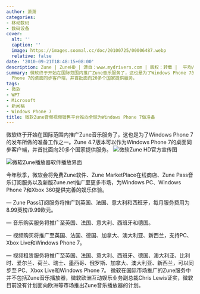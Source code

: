 ```yaml
---
author: 萧萧
categories:
- 移动数码
- 数码设备
cover:
  alt: ''
  caption: ''
  image: https://images.soomal.cc/doc/20100725/00006487.webp
  relative: false
date: '2010-09-21T18:48:15+08:00'
description: Zune | ZuneHD | 源自：www.mydrivers.com | 版权：转载 |  平均/总评分：09.00/27
summary: 微软终于开始在国际范围内推广Zune音乐服务了，这也是为了Windows Phone 7的发布所做的准备工作之一。Zune 4.7版本可以作为Windows
  Phone 7的桌面同步客户端，并首批面向20多个国家提供服务。
tags:
- 微软
- WP7
- Microsoft
- 新闻稿
- Windows Phone 7
title: 微软Zune音频视频销售平台推向全球为Windows Phone 7做准备
---
```


微软终于开始在国际范围内推广Zune音乐服务了，这也是为了Windows Phone 7的发布所做的准备工作之一。Zune 4.7版本可以作为Windows Phone 7的桌面同步客户端，并首批面向20多个国家提供服务。
![微软Zune HD官方宣传图](https://images.soomal.cc/doc/20100725/00006487.webp)




![微软Zune播放器软件播放界面](https://images.soomal.cc/doc/20100725/00006488.webp)




今年秋季，微软会将免费Zune软件、Zune MarketPlace在线商店、Zune Pass音乐订阅服务以及新版Zune.net推广至更多市场，为Windows PC、Windows Phone 7和Xbox 360提供完善的娱乐体验。

― Zune Pass订阅服务将推广到英国、法国、意大利和西班牙，每月服务费用为8.99英镑/9.99欧元。

― 音乐购买服务将推广至英国、法国、意大利、西班牙和德国。

― 视频购买将推广至英国、法国、德国、加拿大、澳大利亚、新西兰，支持PC、Xbox Live和Windows Phone 7。

― 视频租赁服务将推广至英国、法国、意大利、西班牙、德国、澳大利亚、比利时、爱尔兰、荷兰、瑞士、墨西哥、俄罗斯、加拿大、澳大利亚、新西兰，可以同步至 PC、Xbox Live和Windows Phone 7。
微软在国际市场推广的Zune服务中并不包括Zune音乐播放器，微软欧洲互动娱乐业务副总裁Chris Lewis证实，微软目前没有计划面向欧洲等市场推出Zune音乐播放器的计划。